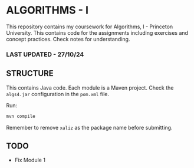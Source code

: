 # ALGORITHMS - I

This repository contains my coursework for Algorithms, I - Princeton University. This contains code for the assignments including exercises and concept practices. Check notes for understanding.

### LAST UPDATED - 27/10/24

## STRUCTURE

This contains Java code. Each module is a Maven project. Check the `algs4.jar` configuration in the `pom.xml` file.

Run:

```bash
mvn compile
```

Remember to remove `xaliz` as the package name before submitting.

## TODO

- Fix Module 1
